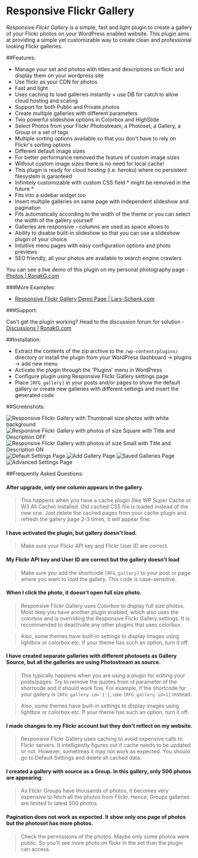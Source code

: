 # Responsive Flickr Gallery #

_Responsive Flickr Gallery_ is a simple, fast and light plugin to create a gallery of your Flickr photos on your WordPress enabled website.  This plugin aims at providing a simple yet customizable way to create clean and professional looking Flickr galleries.

##Features:

* Manage your set and photos with titles and descriptions on flickr and display them on your wordpress site
* Use flickr as your CDN for photos
* Fast and light 
* Uses caching to load galleries instantly + use DB for catch to allow cloud hosting and scaling
* Support for both Public and Private photos
* Create multiple galleries with different parameters
* Two powerful slideshow options in Colorbox and HighSlide
* Select Photos from your Flickr Photostream, a Photoset, a Gallery, a Group or a set of tags
* Multiple sorting options available so that you don't have to rely on Flickr's sorting options
* Different default image sizes
* For better performance removed the feature of custom image sizes
* Without custom image sizes there is no need for local cache! 
* This plugin is ready for cloud hosting (i.e. heroku) where no persistent filesystem is garanteed 
* Infinitely customizable with custom CSS field * might be removed in the future *
* Fits into a sidebar widget too
* Insert multiple galleries on same page with independent slideshow and pagination
* Fits automatically according to the width of the theme or you can select the width of the gallery yourself
* Galleries are responsive - columns are used as space allows to
* Ability to disable built-in slideshow so that you can use a slideshow plugin of your choice
* Intuitive menu pages with easy configuration options and photo previews
* SEO friendly, all your photos are available to search engine crawlers

You can see a live demo of this plugin on my personal photography page - [Photos | RonakG.com](http://www.ronakg.com/photos/)

###More Examples:

* [Responsive Flickr Gallery Demo Page | Lars-Schenk.com](http://www.lars-schenk.com/responsive-flickr-gallery-wordpress-plugin-demo-e/)

###Support:

Can't get the plugin working?  Head to the discussion forum for solution - [Discussions | RonakG.com](http://www.ronakg.com/discussions/)

##Installation:

- Extract the contents of the zip archive to the `/wp-content/plugins/` directory or install the plugin from your WordPress dashboard -> plugins -> add new menu
- Activate the plugin through the 'Plugins' menu in WordPress
- Configure plugin using Responsive Flickr Gallery settings page
- Place `[RFG_gallery]` in your posts and/or pages to show the default gallery or create new galleries with different settings and insert the generated code

##Screenshots:

![Responsive Flickr Gallery with Thumbnail size photos with white background](http://s.wordpress.org/extend/plugins/awesome-flickr-gallery-plugin/screenshot-1.png "Responsive Flickr Gallery with Thumbnail size photos with white background")
![Responsive Flickr Gallery with photos of size Square with Title and Description OFF](http://s.wordpress.org/extend/plugins/awesome-flickr-gallery-plugin/screenshot-2.png "Responsive Flickr Gallery with photos of size Square with Title and Description OFF")
![Responsive Flickr Gallery with photos of size Small with Title and Description ON](http://s.wordpress.org/extend/plugins/awesome-flickr-gallery-plugin/screenshot-3.png "Responsive Flickr Gallery with photos of size Small with Title and Description ON")
![Default Settings Page](http://s.wordpress.org/extend/plugins/awesome-flickr-gallery-plugin/screenshot-4.png "Default Settings Page")
![Add Gallery Page](http://s.wordpress.org/extend/plugins/awesome-flickr-gallery-plugin/screenshot-5.png "Add Gallery Page")
![Saved Galleries Page](http://s.wordpress.org/extend/plugins/awesome-flickr-gallery-plugin/screenshot-7.png "Saved Galleries Page")
![Advanced Settings Page](http://s.wordpress.org/extend/plugins/awesome-flickr-gallery-plugin/screenshot-8.png "Advanced Settings Page")

##Frequently Asked Questions:

#### After upgrade, only one column appears in the gallery. ####

> This happens when you have a cache plugin (like WP Super Cache or W3 All Cache) installed. Old cached CSS file is loaded instead of the new one. Just delete the cached pages from your cache plugin and refresh the gallery page 2-3 times, it will appear fine.

#### I have activated the plugin, but gallery doesn't load. ####

> Make sure your Flickr API key and Flickr User ID are correct.

#### My Flickr API key and User ID are correct but the gallery doesn't load ####

> Make sure you add the shortcode `[RFG_gallery]` to your post or page where you want to load the gallery.  This code is case-sensitive.

#### When I click the photo, it doesn't open full size photo. ####

> Responsive Flickr Gallery uses *Colorbox* to display full size photos.  Most likey you have another plugin enabled, which also uses the colorbox and is overriding the Responsive Flickr Gallery settings.  It is recommended to deactivate any other plugins that uses colorbox.

> Also, some themes have built-in settings to display images using lightbox or colorbox etc.  If your theme has such an option, turn it off.

#### I have created separate galleries with different photosets as Gallery Source, but all the galleries are using Photostream as source. ####

> This typically happens when you are using a plugin for editing your posts/pages. Try to remove the quotes from id parameter of the shortcode and it should work fine. For example, if the shortcode for your gallery is `[RFG_gallery id='1']`, use `[RFG_gallery id=1]` instead.

> Also, some themes have built-in settings to display images using lightbox or colorbox etc. If your theme has such an option, turn it off.

#### I made changes to my Flickr account but they don't reflect on my website. ####

> Responsive Flickr Gallery uses caching to avoid expensive calls to Flickr servers.  It intelligently figures out if cache needs to be updated or not.  However, sometimes it may not work as expected.  You should go to Default Settings and delete all cached data.

#### I created a gallery with source as a Group.  In this gallery, only 500 photos are appearing. ####

> As Flickr Groups have thousands of photos, it becomes very expensive to fetch all the photos from Flickr.  Hence, Groups galleries are limited to latest 500 photos.

#### Pagination does not work as expected. It show only one page of photos but the photoset has more photos. ####

> Check the permissions of the photos. Maybe only some photos were public. So you'll see more photo on flickr in the set than the plugin can access.
